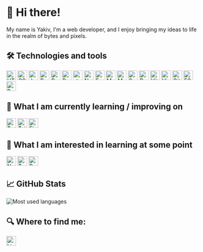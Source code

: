 # 👋 Hi there!

My name is Yakiv, I'm a web developer, and I enjoy bringing my ideas to life in the realm of bytes and pixels.

<a name="tech-tools"></a>

## 🛠️ Technologies and tools

[<img src="https://img.shields.io/badge/HTML5-282C34?logo=html5&logoColor=E34F26" alt="HTML5 logo" title="HTML5" height="25" />][tech_tools_anchor]
[<img src="https://img.shields.io/badge/CSS3-282C34?logo=css3&logoColor=1572B6" alt="CSS3 logo" title="CSS3" height="25" />][tech_tools_anchor]
[<img src="https://img.shields.io/badge/JavaScript-282C34?logo=javascript&logoColor=F7DF1E" alt="JavaScript logo" title="JavaScript" height="25" />][tech_tools_anchor]
[<img src="https://img.shields.io/badge/React-282C34?logo=react&logoColor=61DAFB" alt="React logo" title="React" height="25" />][tech_tools_anchor]
[<img src="https://img.shields.io/badge/React_Router-282C34?logo=reactrouter&logoColor=CA4245" alt="React Router logo" title="React Router" height="25" />][tech_tools_anchor]
[<img src="https://img.shields.io/badge/Redux-282C34?logo=redux&logoColor=764ABC" alt="Redux logo" title="Redux" height="25" />][tech_tools_anchor]
[<img src="https://img.shields.io/badge/styled--components-282C34?logo=styled-components&logoColor=DB7093" alt="styled-components logo" title="styled-components" height="25" />][tech_tools_anchor]
[<img src="https://img.shields.io/badge/Node.js-282C34?logo=node.js&logoColor=339933" alt="Node.js logo" title="Node.js" height="25" />][tech_tools_anchor]
[<img src="https://img.shields.io/badge/Express-282C34?logo=express&logoColor=000000" alt="Express logo" title="Express" height="25" />][tech_tools_anchor]
[<img src="https://img.shields.io/badge/MongoDB-282C34?logo=mongodb&logoColor=47A248" alt="MongoDB logo" title="MongoDB" height="25" />][tech_tools_anchor]
[<img src="https://img.shields.io/badge/Mongoose-282C34?logo=mongoose&logoColor=880000" alt="Mongoose logo" title="Mongoose" height="25" />][tech_tools_anchor]
[<img src="https://img.shields.io/badge/Swagger-282C34?logo=swagger&logoColor=85EA2D" alt="Swagger logo" title="Swagger" height="25" />][tech_tools_anchor]
[<img src="https://img.shields.io/badge/Postman-282C34?logo=postman&logoColor=FF6C37" alt="Postman logo" title="Postman" height="25" />][tech_tools_anchor]
[<img src="https://img.shields.io/badge/Vite-282C34?logo=vite&logoColor=646CFF" alt="Vite logo" title="Vite" height="25" />][tech_tools_anchor]
[<img src="https://img.shields.io/badge/VS%20Code-282C34?logo=visual-studio-code&logoColor=007ACC" alt="Visual Studio Code logo" title="Visual Studio Code" height="25" />][tech_tools_anchor]
[<img src="https://img.shields.io/badge/Git-282C34?logo=git&logoColor=F05032" alt="Git logo" title="Git" height="25" />][tech_tools_anchor]
[<img src="https://img.shields.io/badge/ESLint-282C34?logo=eslint&logoColor=4B32C3" alt="ESLint logo" title="ESLint" height="25" />][tech_tools_anchor]
[<img src="https://img.shields.io/badge/Prettier-282C34?logo=prettier&logoColor=F7B93E" alt="Prettier logo" title="Prettier" height="25" />][tech_tools_anchor]

<a name="learning-now"></a>

## 📖 What I am currently learning / improving on

[<img src="https://img.shields.io/badge/TypeScript-282C34?logo=typescript&logoColor=3178C6" alt="TypeScript logo" title="TypeScript" height="25" />][learning_now_anchor]
[<img src="https://img.shields.io/badge/Tailwind_CSS-282C34?logo=tailwindcss&logoColor=06B6D4" alt="Tailwind CSS logo" title="Tailwind CSS" height="25" />][learning_now_anchor]
[<img src="https://img.shields.io/badge/Firebase-282C34?logo=firebase&logoColor=FFCA28" alt="Firebase logo" title="Firebase" height="25" />][learning_now_anchor]

<a name="learning-next"></a>

## 👾 What I am interested in learning at some point

[<img src="https://img.shields.io/badge/Next.js-282C34?logo=next.js&logoColor=000000" alt="Next.js logo" title="Next.js" height="25" />][learning_next_anchor]
[<img src="https://img.shields.io/badge/TanStack_Query-282C34?logo=reactquery&logoColor=FF4154" alt="TanStack Query logo" title="TanStack Query" height="25" />][learning_next_anchor]
[<img src="https://img.shields.io/badge/React_Hook_Form-282C34?logo=reacthookform&logoColor=EC5990" alt="React Hook Form logo" title="React Hook Form" height="25" />][learning_next_anchor]

## 📈 GitHub Stats

<img src="https://github-readme-stats.vercel.app/api/top-langs?username=y-hrubskyi&show_icons=true&locale=en&layout=compact" alt="Most used languages"/>

## 🔍 Where to find me:

[<img src="https://img.shields.io/badge/LinkedIn-282C34?style=social&logo=linkedin&logoColor=0077B5" alt="LinkedIn logo" title="LinkedIn" height="25" />](https://www.linkedin.com/in/y-hrubskyi/)

[tech_tools_anchor]: #tech-tools
[learning_now_anchor]: #learning-now
[learning_next_anchor]: #learning-next
